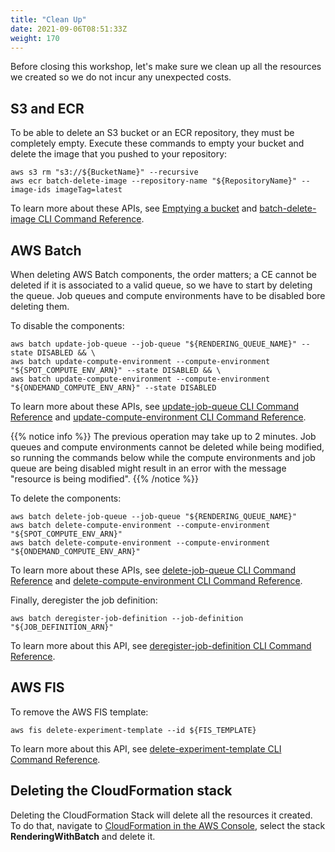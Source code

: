 ```yaml
---
title: "Clean Up"
date: 2021-09-06T08:51:33Z
weight: 170
---
```


Before closing this workshop, let's make sure we clean up all the resources we created so we do not incur any unexpected costs.

## S3 and ECR

To be able to delete an S3 bucket or an ECR repository, they must be completely empty. Execute these commands to empty your bucket and delete the image that you pushed to your repository:

```
aws s3 rm "s3://${BucketName}" --recursive
aws ecr batch-delete-image --repository-name "${RepositoryName}" --image-ids imageTag=latest
```

To learn more about these APIs, see [Emptying a bucket](https://docs.aws.amazon.com/AmazonS3/latest/userguide/empty-bucket.html) and [batch-delete-image CLI Command Reference](https://docs.aws.amazon.com/cli/latest/reference/ecr/batch-delete-image.html).

## AWS Batch

When deleting AWS Batch components, the order matters; a CE cannot be deleted if it is associated to a valid queue, so we have to start by deleting the queue. Job queues and compute environments have to be disabled bore deleting them.

To disable the components:

```
aws batch update-job-queue --job-queue "${RENDERING_QUEUE_NAME}" --state DISABLED && \
aws batch update-compute-environment --compute-environment "${SPOT_COMPUTE_ENV_ARN}" --state DISABLED && \
aws batch update-compute-environment --compute-environment "${ONDEMAND_COMPUTE_ENV_ARN}" --state DISABLED
```

To learn more about these APIs, see [update-job-queue CLI Command Reference](https://docs.aws.amazon.com/cli/latest/reference/batch/update-job-queue.html) and [update-compute-environment CLI Command Reference](https://docs.aws.amazon.com/cli/latest/reference/batch/update-compute-environment.html).

{{% notice info %}}
The previous operation may take up to 2 minutes. Job queues and compute environments cannot be deleted while being modified, so running the commands below while the compute environments and job queue are being disabled might result in an error with the message "resource is being modified".
{{% /notice %}}

To delete the components:

```
aws batch delete-job-queue --job-queue "${RENDERING_QUEUE_NAME}"
aws batch delete-compute-environment --compute-environment "${SPOT_COMPUTE_ENV_ARN}"
aws batch delete-compute-environment --compute-environment "${ONDEMAND_COMPUTE_ENV_ARN}"
```

To learn more about these APIs, see [delete-job-queue CLI Command Reference](https://docs.aws.amazon.com/cli/latest/reference/batch/delete-job-queue.html) and [delete-compute-environment CLI Command Reference](https://docs.aws.amazon.com/cli/latest/reference/batch/delete-compute-environment.html).

Finally, deregister the job definition:

```
aws batch deregister-job-definition --job-definition "${JOB_DEFINITION_ARN}"
```

To learn more about this API, see [deregister-job-definition CLI Command Reference](https://docs.aws.amazon.com/cli/latest/reference/batch/deregister-job-definition.html).

## AWS FIS

To remove the AWS FIS template:
```
aws fis delete-experiment-template --id ${FIS_TEMPLATE}
```

To learn more about this API, see [delete-experiment-template CLI Command Reference](https://docs.aws.amazon.com/cli/latest/reference/fis/delete-experiment-template.html).

## Deleting the CloudFormation stack

Deleting the CloudFormation Stack will delete all the resources it created. To do that, navigate to [CloudFormation in the AWS Console](https://console.aws.amazon.com/cloudformation/home), select the stack **RenderingWithBatch** and delete it.
